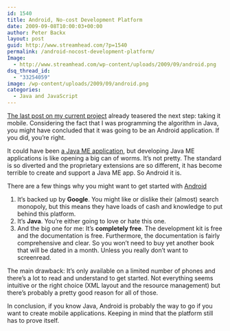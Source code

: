 ```yaml
---
id: 1540
title: Android, No-cost Development Platform
date: 2009-09-08T10:00:03+00:00
author: Peter Backx
layout: post
guid: http://www.streamhead.com/?p=1540
permalink: /android-nocost-development-platform/
Image:
  - http://www.streamhead.com/wp-content/uploads/2009/09/android.png
dsq_thread_id:
  - "33254059"
image: /wp-content/uploads/2009/09/android.png
categories:
  - Java and JavaScript
---
```

<a title="Easy BPM Calculation in Java - Streamhead" href="http://www.streamhead.com/easy-bpm-calculation-in-java/" target="_blank">The last post on my current project</a> already teasered the next step: taking it mobile. Considering the fact that I was programming the algorithm in Java, you might have concluded that it was going to be an Android application. If you did, you&#8217;re right.

It could have been <a title="Java ME" href="http://java.sun.com/javame/index.jsp" target="_blank">a Java ME application</a>, but developing Java ME applications is like opening a big can of worms. It&#8217;s not pretty. The standard is so diverted and the proprietary extensions are so different, it has become terrible to create and support a Java ME app. So Android it is.

There are a few things why you might want to get started with <a title="Android Developers" href="http://developer.android.com/index.html" target="_blank">Android</a>

<!--more-->

  1. It&#8217;s backed up by **Google**. You might like or dislike their (almost) search monopoly, but this means they have loads of cash and knowledge to put behind this platform.
  2. It&#8217;s **Java**. You&#8217;re either going to love or hate this one.
  3. And the big one for me: It&#8217;s **completely free**. The development kit is free and the documentation is free. Furthermore, the documentation is fairly comprehensive and clear. So you won&#8217;t need to buy yet another book that will be dated in a month. Unless you really don&#8217;t want to screenread.

The main drawback: It&#8217;s only available on a limited number of phones and there&#8217;s a lot to read and understand to get started. Not everything seems intuitive or the right choice (XML layout and the resource management) but there&#8217;s probably a pretty good reason for all of those.

In conclusion, if you know Java, Android is probably the way to go if you want to create mobile applications. Keeping in mind that the platform still has to prove itself.

<!-- AddThis Advanced Settings generic via filter on the_content -->

<!-- AddThis Share Buttons generic via filter on the_content -->